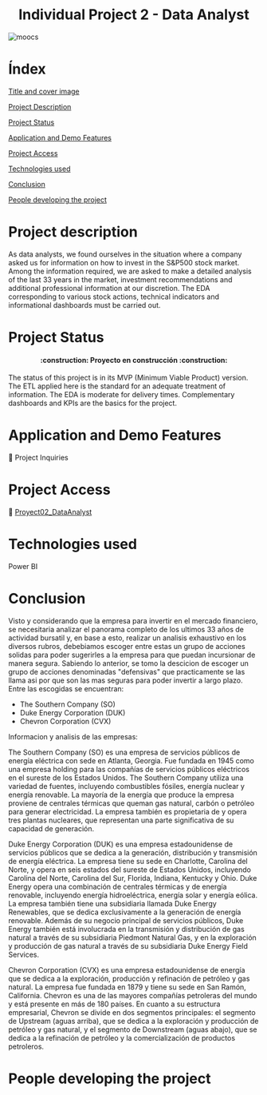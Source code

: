 <h1 align="center"> Individual Project 2 - Data Analyst </h1> 

![moocs](https://www.google.com/url?sa=i&url=https%3A%2F%2Fwww.city-journal.org%2Farticle%2Fwhatever-happened-to-moocs&psig=AOvVaw0Te7YHCddF2EIu8DP4WAuc&ust=1687444402531000&source=images&cd=vfe&ved=0CBEQjRxqFwoTCOCo8bTK1P8CFQAAAAAdAAAAABAJ)

<h1>Índex</h1>

[Title and cover image](#Individual-Project-2-Data-Analyst)

[Project Description](#project-description)

[Project Status](#Project-Status)

[Application and Demo Features](#Application-and-Demo-Features)

[Project Access](#project-access)

[Technologies used](#technologies-used)

[Conclusion](#conclusion)  

[People developing the project](#People_developing_the_project)

<h1>Project description</h1>

As data analysts, we found ourselves in the situation where a company asked us for information on how to invest in the S&P500 stock market. Among the information required, we are asked to make a detailed analysis of the last 33 years in the market, investment recommendations and additional professional information at our discretion. The EDA corresponding to various stock actions, technical indicators and informational dashboards must be carried out.

<h1>Project Status</h1>

<h4 align="center">
:construction: Proyecto en construcción :construction:
</h4>

The status of this project is in its MVP (Minimum Viable Product) version. The ETL applied here is the standard for an adequate treatment of information. The EDA is moderate for delivery times. Complementary dashboards and KPIs are the basics for the project.

<h1>Application and Demo Features</h1>

:hammer: Project Inquiries



<h1>Project Access</h1>

 📁 [Proyect02_DataAnalyst](https://github.com/LeanGJ/Proyect02_DataAnalyst)

<h1>Technologies used</h1>

Power BI

<h1>Conclusion</h1>

Visto y considerando que la empresa para invertir en el mercado financiero, se necesitaria analizar el panorama completo de los ultimos 33 años de actividad bursatil y, en base a esto, realizar un analisis exhaustivo en los diversos rubros, debebiamos escoger entre estas un grupo de acciones solidas para poder sugerirles a la empresa para que puedan incursionar de manera segura.
  Sabiendo lo anterior, se tomo la descicion de escoger un grupo de acciones denominadas "defensivas" que
practicamente se las llama asi por que son las mas seguras para poder invertir a largo plazo. Entre las escogidas se encuentran:

 * The Southern Company (SO)
 * Duke Energy Corporation (DUK)
 * Chevron Corporation (CVX)

Informacion y analisis de las empresas:

The Southern Company (SO) es una empresa de servicios públicos de energía eléctrica con sede en Atlanta, Georgia. Fue fundada en 1945 como una empresa holding para las compañías de servicios públicos eléctricos en el sureste de los Estados Unidos.
The Southern Company utiliza una variedad de fuentes, incluyendo combustibles fósiles, energía nuclear y energía renovable. La mayoría de la energía que produce la empresa proviene de centrales térmicas que queman gas natural, carbón o petróleo para generar electricidad. La empresa también es propietaria de y opera tres plantas nucleares, que representan una parte significativa de su capacidad de generación.





Duke Energy Corporation (DUK) es una empresa estadounidense de servicios públicos que se dedica a la generación, distribución y transmisión de energía eléctrica. La empresa tiene su sede en Charlotte, Carolina del Norte, y opera en seis estados del sureste de Estados Unidos, incluyendo Carolina del Norte, Carolina del Sur, Florida, Indiana, Kentucky y Ohio.
Duke Energy opera una combinación de centrales térmicas y de energía renovable, incluyendo energía hidroeléctrica, energía solar y energía eólica. La empresa también tiene una subsidiaria llamada Duke Energy Renewables, que se dedica exclusivamente a la generación de energía renovable.
Además de su negocio principal de servicios públicos, Duke Energy también está involucrada en la transmisión y distribución de gas natural a través de su subsidiaria Piedmont Natural Gas, y en la exploración y producción de gas natural a través de su subsidiaria Duke Energy Field Services.  





Chevron Corporation (CVX) es una empresa estadounidense de energía que se dedica a la exploración, producción y refinación de petróleo y gas natural. La empresa fue fundada en 1879 y tiene su sede en San Ramón, California.
Chevron es una de las mayores compañías petroleras del mundo y está presente en más de 180 países.
En cuanto a su estructura empresarial, Chevron se divide en dos segmentos principales: el segmento de Upstream (aguas arriba), que se dedica a la exploración y producción de petróleo y gas natural, y el segmento de Downstream (aguas abajo), que se dedica a la refinación de petróleo y la comercialización de productos petroleros.

<h1>People developing the project</h1>
